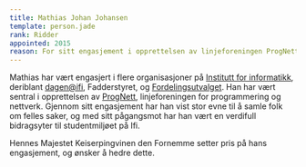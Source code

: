 ```yaml
---
title: Mathias Johan Johansen
template: person.jade
rank: Ridder
appointed: 2015
reason: For sitt engasjement i opprettelsen av linjeforeningen ProgNett tildeles Mathias Johan Johansen graden Ridder av Hennes Majest Keiserpingvinen den Fornemmes orden.
---
```


Mathias har vært engasjert i flere organisasjoner på [Institutt for informatikk](http://ifi.uio.no/), deriblant [dagen@ifi](http://www.dagenatifi.no/), Fadderstyret, og [Fordelingsutvalget](http://fordelingsutvalget.com/). Han har vært sentral i opprettelsen av [ProgNett](http://foreninger.uio.no/prognett/), linjeforeningen for programmering og nettverk. Gjennom sitt engasjement har han vist stor evne til å samle folk om felles saker, og med sitt pågangsmot har han vært en verdifull bidragsyter til studentmiljøet på Ifi.

Hennes Majestet Keiserpingvinen den Fornemme setter pris på hans engasjement, og ønsker å hedre dette.